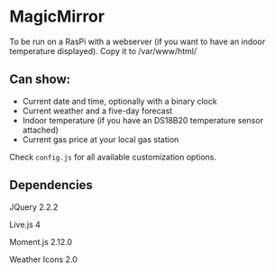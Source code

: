# MagicMirror
To be run on a RasPi with a webserver (if you want to have an indoor temperature displayed).
Copy it to /var/www/html/

## Can show:
- Current date and time, optionally with a binary clock
- Current weather and a five-day forecast
- Indoor temperature (if you have an DS18B20 temperature sensor attached)
- Current gas price at your local gas station

Check `config.js` for all available customization options.

## Dependencies

JQuery 2.2.2

Live.js 4

Moment.js 2.12.0

Weather Icons 2.0
